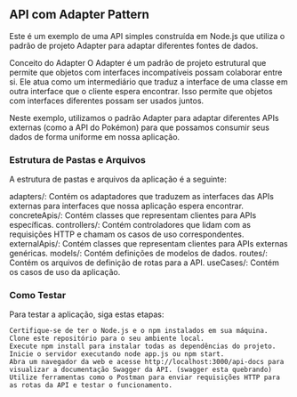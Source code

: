 
## API com Adapter Pattern
Este é um exemplo de uma API simples construída em Node.js que utiliza o padrão de projeto Adapter para 
adaptar diferentes fontes de dados.

Conceito do Adapter
O Adapter é um padrão de projeto estrutural que permite que objetos com interfaces incompatíveis possam 
colaborar entre si. Ele atua como um intermediário que traduz a interface de uma classe em outra interface 
que o cliente espera encontrar. Isso permite que objetos com interfaces diferentes possam ser usados juntos.

Neste exemplo, utilizamos o padrão Adapter para adaptar diferentes APIs externas (como a API do Pokémon) para que possamos consumir seus dados de forma uniforme em nossa aplicação.

### Estrutura de Pastas e Arquivos
A estrutura de pastas e arquivos da aplicação é a seguinte:

adapters/: Contém os adaptadores que traduzem as interfaces das APIs externas para interfaces que nossa aplicação espera encontrar.
concreteApis/: Contém classes que representam clientes para APIs específicas.
controllers/: Contém controladores que lidam com as requisições HTTP e chamam os casos de uso correspondentes.
externalApis/: Contém classes que representam clientes para APIs externas genéricas.
models/: Contém definições de modelos de dados.
routes/: Contém os arquivos de definição de rotas para a API.
useCases/: Contém os casos de uso da aplicação.


### Como Testar
Para testar a aplicação, siga estas etapas:
```
Certifique-se de ter o Node.js e o npm instalados em sua máquina.
Clone este repositório para o seu ambiente local.
Execute npm install para instalar todas as dependências do projeto.
Inicie o servidor executando node app.js ou npm start.
Abra um navegador da web e acesse http://localhost:3000/api-docs para visualizar a documentação Swagger da API. (swagger esta quebrando)
Utilize ferramentas como o Postman para enviar requisições HTTP para as rotas da API e testar o funcionamento.
```
